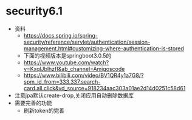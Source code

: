 # security6.1
- 资料
    -   https://docs.spring.io/spring-security/reference/servlet/authentication/session-management.html#customizing-where-authentication-is-stored
    -   下面的视频版本是springboot3.0.5的
    -   https://www.youtube.com/watch?v=KxqlJblhzfI&ab_channel=Amigoscode
    -   https://www.bilibili.com/video/BV1QR4y1a7G8/?spm_id_from=333.337.search-card.all.click&vd_source=918234aac303a01ae2d14d0251c58d61
- 注意jpa默认create-drop,关闭应用自动删除数据库
- 需要完善的功能
  - 刷新token的完善